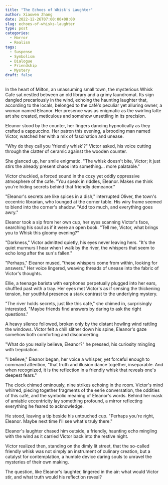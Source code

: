 ```yaml
---
title: "The Echoes of Whisk's Laughter"
author: Xiaowen Zhang
date: 2022-12-26T07:00:00+08:00
slug: echoes-of-whisks-laughter
type: post
categories:
  - Horror
  - Realism
tags:
  - Suspense
  - Symbolism
  - Dialogue
  - Friendship
  - Mystery
draft: false
---
```


In the heart of Milton, an unassuming small town, the mysterious Whisk Cafe sat nestled between an old library and a grimy laundromat. Its sign dangled precariously in the wind, echoing the haunting laughter that, according to the locals, belonged to the café's peculiar yet alluring owner, a woman named Eleanor. Her presence was as enigmatic as the swirling latte art she created, meticulous and somehow unsettling in its precision.

Eleanor stood by the counter, her fingers dancing hypnotically as they crafted a cappuccino. Her patron this evening, a brooding man named Victor, watched her with a mix of fascination and unease. 

"Why do they call you 'friendly whisk'?" Victor asked, his voice cutting through the clatter of ceramic against the wooden counter.

She glanced up, her smile enigmatic. "The whisk doesn't bite, Victor; it just stirs the already present chaos into something… more palatable."

Victor chuckled, a forced sound in the cozy yet oddly oppressive atmosphere of the cafe. "You speak in riddles, Eleanor. Makes me think you're hiding secrets behind that friendly demeanor."

"Eleanor's secrets are like spices in a dish," interrupted Oliver, the town's eccentric librarian, who lounged at the corner table. His wiry frame seemed to blend into the corner's shadow. "Add too much, and everything goes awry."

Eleanor took a sip from her own cup, her eyes scanning Victor's face, searching his soul as if it were an open book. "Tell me, Victor, what brings you to Whisk this gloomy evening?"

"Darkness," Victor admitted quietly, his eyes never leaving hers. "It's the quiet murmurs I hear when I walk by the river, the whispers that seem to echo long after the sun's fallen."

"Perhaps," Eleanor mused, "these whispers come from within, looking for answers." Her voice lingered, weaving threads of unease into the fabric of Victor's thoughts.

Ellie, a teenage barista with earphones perpetually plugged into her ears, shuffled past with a tray. Her eyes met Victor's as if sensing the thickening tension, her youthful presence a stark contrast to the underlying mystery.

"The river holds secrets, just like this café," she chimed in, surprisingly interested. "Maybe friends find answers by daring to ask the right questions."

A heavy silence followed, broken only by the distant howling wind rattling the windows. Victor felt a chill slither down his spine, Eleanor's gaze somehow both comforting and disconcerting.

"What do you really believe, Eleanor?" he pressed, his curiosity mingling with trepidation.

"I believe," Eleanor began, her voice a whisper, yet forceful enough to command attention, "that truth and illusion dance together, inseparable. And when recognized, it is the reflection in a friendly whisk that reveals one's deepest fears."

The clock chimed ominously, nine strikes echoing in the room. Victor's mind whirred, piecing together fragments of the eerie conversation, the oddities of this café, and the symbolic meaning of Eleanor's words. Behind her mask of amiable eccentricity lay something profound, a mirror reflecting everything he feared to acknowledge.

He stood, leaving a tip beside his untouched cup. "Perhaps you're right, Eleanor. Maybe next time I'll see what's truly there."

Eleanor's laughter chased him outside, a friendly, haunting echo mingling with the wind as it carried Victor back into the restive night. 

Victor realized then, standing on the dimly lit street, that the so-called friendly whisk was not simply an instrument of culinary creation, but a catalyst for contemplation, a humble device daring souls to unravel the mysteries of their own making.

The question, like Eleanor's laughter, lingered in the air: what would Victor stir, and what truth would his reflection reveal?